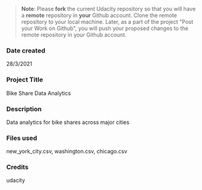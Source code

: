 >**Note**: Please **fork** the current Udacity repository so that you will have a **remote** repository in **your** Github account. Clone the remote repository to your local machine. Later, as a part of the project "Post your Work on Github", you will push your proposed changes to the remote repository in your Github account.

### Date created
28/3/2021

### Project Title
Bike Share Data Analytics

### Description
Data analytics for bike shares across major cities

### Files used
new_york_city.csv, washington.csv, chicago.csv

### Credits
udacity
